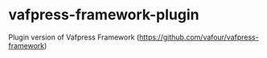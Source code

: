 vafpress-framework-plugin
=========================

Plugin version of Vafpress Framework (https://github.com/vafour/vafpress-framework)
